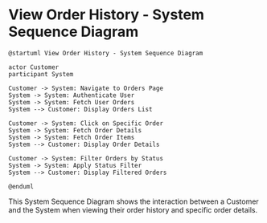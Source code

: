 # View Order History - System Sequence Diagram

```plantuml
@startuml View Order History - System Sequence Diagram

actor Customer
participant System

Customer -> System: Navigate to Orders Page
System -> System: Authenticate User
System -> System: Fetch User Orders
System --> Customer: Display Orders List

Customer -> System: Click on Specific Order
System -> System: Fetch Order Details
System -> System: Fetch Order Items
System --> Customer: Display Order Details

Customer -> System: Filter Orders by Status
System -> System: Apply Status Filter
System --> Customer: Display Filtered Orders

@enduml
```

This System Sequence Diagram shows the interaction between a Customer and the System when viewing their order history and specific order details.
